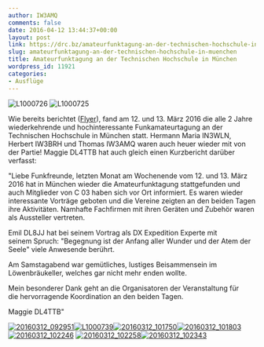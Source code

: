 ```yaml
---
author: IW3AMQ
comments: false
date: 2016-04-12 13:44:37+00:00
layout: post
link: https://drc.bz/amateurfunktagung-an-der-technischen-hochschule-in-muenchen/
slug: amateurfunktagung-an-der-technischen-hochschule-in-muenchen
title: Amateurfunktagung an der Technischen Hochschule in München
wordpress_id: 11921
categories:
- Ausflüge
---
```


![L1000726](https://drc.bz/wp-content/uploads/2016/04/L1000726-228x300.jpg) ![L1000725](https://drc.bz/wp-content/uploads/2016/04/L1000725-209x300.jpg)

Wie bereits berichtet ([Flyer](https://drc.bz/amateurfunktagung-muenchen-am-12-und-13-maerz-2016/)), fand am 12. und 13. März 2016 die alle 2 Jahre wiederkehrende und hochinteressante Funkamateurtagung an der Technischen Hochschule in München statt. Hermann Maria IN3WLN, Herbert IW3BRH und Thomas IW3AMQ waren auch heuer wieder mit von der Partie! Maggie DL4TTB hat auch gleich einen Kurzbericht darüber verfasst:

"Liebe Funkfreunde,
letzten Monat am Wochenende vom 12. und 13. März 2016 hat in München wieder die Amateurfunktagung stattgefunden und auch Mitglieder von C 03 haben sich vor Ort informiert. Es waren wieder interessante Vorträge geboten und die Vereine zeigten an den beiden Tagen ihre Aktivitäten. Namhafte Fachfirmen mit ihren Geräten und Zubehör waren als Aussteller vertreten.

Emil DL8JJ hat bei seinem Vortrag als DX Expedition Experte mit seinem Spruch: "Begegnung ist der Anfang aller Wunder und der Atem der Seele" viele Anwesende berührt.

Am Samstagabend war gemütliches, lustiges Beisammensein im Löwenbräukeller, welches gar nicht mehr enden wollte.

Mein besonderer Dank geht an die Organisatoren der Veranstaltung für die hervorragende Koordination an den beiden Tagen.

Maggie DL4TTB"

[![20160312_092951](https://drc.bz/wp-content/uploads/2016/04/20160312_092951-300x225.jpg)](https://drc.bz/wp-content/uploads/2016/04/L1000726.jpg)[![L1000739](https://drc.bz/wp-content/uploads/2016/04/L1000739-300x183.jpg)](https://drc.bz/wp-content/uploads/2016/04/L1000739.jpg)[![20160312_101750](https://drc.bz/wp-content/uploads/2016/04/20160312_101750-300x225.jpg)](https://drc.bz/wp-content/uploads/2016/04/20160312_101750.jpg)[![20160312_101803](https://drc.bz/wp-content/uploads/2016/04/20160312_101803-300x225.jpg)
](https://drc.bz/wp-content/uploads/2016/04/20160312_101803.jpg)[![20160312_102246](https://drc.bz/wp-content/uploads/2016/04/20160312_102246-300x225.jpg)](https://drc.bz/wp-content/uploads/2016/04/20160312_102246.jpg) [![20160312_102258](https://drc.bz/wp-content/uploads/2016/04/20160312_102258-300x225.jpg)](https://drc.bz/wp-content/uploads/2016/04/20160312_102258.jpg)[![20160312_102343](https://drc.bz/wp-content/uploads/2016/04/20160312_102343-300x225.jpg)](https://drc.bz/wp-content/uploads/2016/04/20160312_102343.jpg)
